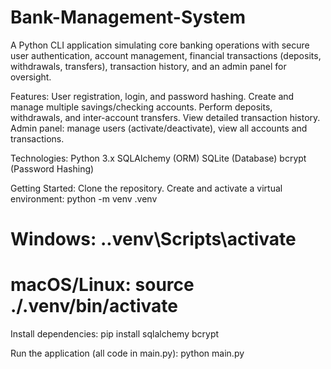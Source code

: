 # Bank-Management-System
A Python CLI application simulating core banking operations with secure user authentication, account management, financial transactions (deposits, withdrawals, transfers), transaction history, and an admin panel for oversight.

Features:
User registration, login, and password hashing.
Create and manage multiple savings/checking accounts.
Perform deposits, withdrawals, and inter-account transfers.
View detailed transaction history.
Admin panel: manage users (activate/deactivate), view all accounts and transactions.

Technologies:
Python 3.x
SQLAlchemy (ORM)
SQLite (Database)
bcrypt (Password Hashing)

Getting Started:
Clone the repository.
Create and activate a virtual environment:
python -m venv .venv
# Windows: .\.venv\Scripts\activate
# macOS/Linux: source ./.venv/bin/activate

Install dependencies:
pip install sqlalchemy bcrypt

Run the application (all code in main.py):
python main.py


